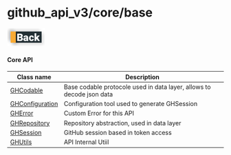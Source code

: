 # github_api_v3/core/base

[![Back](../../../../docs/img/button_back.png "Back") ](../README.md)

#### Core API 
| Class name  | Description | 
|--------------------------------------------|----------------------------------------------------|
| [GHCodable](./GHCodable.swift)             | Base codable protocole used in data layer, allows to decode json data | 
| [GHConfiguration](./GHConfiguration.swift) | Configuration tool used to generate GHSession                         | 
| [GHError](./GHError.swift)                 | Custom Error for  this API                                            | 
| [GHRepository](./GHRepository.swift)       | Repository abstraction, used in data layer                            | 
| [GHSession](./GHSession.swift)             | GitHub session based in token access                                  | 
| [GHUtils](./GHUtils.swift)                 | API Internal Utiil | 
